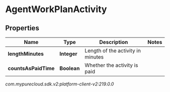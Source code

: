 # AgentWorkPlanActivity


## Properties

| Name | Type | Description | Notes |
| ------------ | ------------- | ------------- | ------------- |
| **lengthMinutes** | **Integer** | Length of the activity in minutes |  |
| **countsAsPaidTime** | **Boolean** | Whether the activity is paid |  |




_com.mypurecloud.sdk.v2:platform-client-v2:219.0.0_
